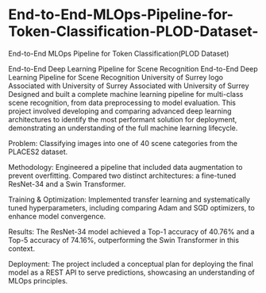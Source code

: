 # End-to-End-MLOps-Pipeline-for-Token-Classification-PLOD-Dataset-
 End-to-End MLOps Pipeline for Token Classification(PLOD Dataset)

End-to-End Deep Learning Pipeline for Scene Recognition
End-to-End Deep Learning Pipeline for Scene Recognition
University of Surrey logo
Associated with University of Surrey
Associated with University of Surrey
Designed and built a complete machine learning pipeline for multi-class scene recognition, from data preprocessing to model evaluation. This project involved developing and comparing advanced deep learning architectures to identify the most performant solution for deployment, demonstrating an understanding of the full machine learning lifecycle.

Problem: Classifying images into one of 40 scene categories from the PLACES2 dataset.

Methodology: Engineered a pipeline that included data augmentation to prevent overfitting. Compared two distinct architectures: a fine-tuned ResNet-34 and a Swin Transformer.

Training & Optimization: Implemented transfer learning and systematically tuned hyperparameters, including comparing Adam and SGD optimizers, to enhance model convergence.

Results: The ResNet-34 model achieved a Top-1 accuracy of 40.76% and a Top-5 accuracy of 74.16%, outperforming the Swin Transformer in this context.

Deployment: The project included a conceptual plan for deploying the final model as a REST API to serve predictions, showcasing an understanding of MLOps principles.
